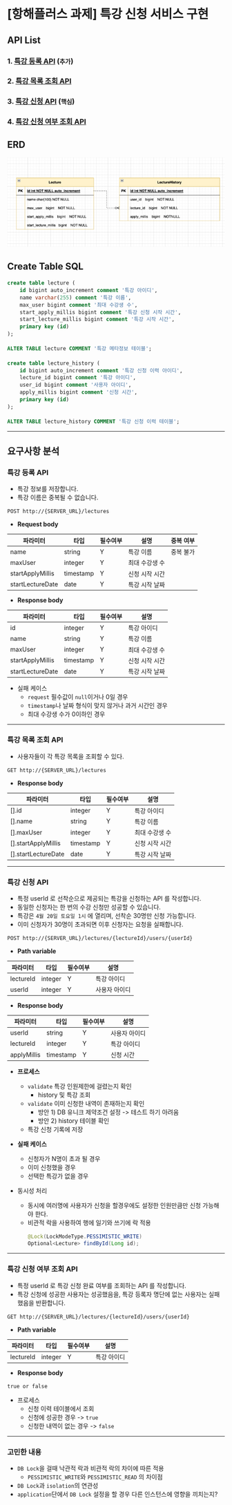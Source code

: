 # [항해플러스 과제] 특강 신청 서비스 구현


## API List
### 1. [특강 등록 API](#특강-등록-api) (`추가`)
### 2. [특강 목록 조회 API](#특강-목록-조회-api)
### 3. [특강 신청 API](#특강-신청-api) (`핵심`)
### 4. [특강 신청 여부 조회 API](#특강-신청-여부-조회-api)


## ERD
![img.png](images/img.png)

## Create Table SQL
```SQL
create table lecture (
    id bigint auto_increment comment '특강 아이디',
    name varchar(255) comment '특강 이름',
    max_user bigint comment '최대 수강생 수',
    start_apply_millis bigint comment '특강 신청 시작 시간',
    start_lecture_millis bigint comment '특강 시작 시간',
    primary key (id)
);

ALTER TABLE lecture COMMENT '특강 메타정보 테이블';

create table lecture_history (
    id bigint auto_increment comment '특강 신청 이력 아이디',
    lecture_id bigint comment '특강 아이디',
    user_id bigint comment '사용자 아이디',
    apply_millis bigint comment '신청 시간',
    primary key (id)
);

ALTER TABLE lecture_history COMMENT '특강 신청 이력 테이블';

```


---

## 요구사항 분석

### 특강 등록 API

- 특강 정보를 저장합니다.
- 특강 이름은 중복될 수 없습니다.

```
POST http://{SERVER_URL}/lectures
```
- **Request body**

| 파라미터             | 타입        | 필수여부 | 설명       | 중복 여부 |
|------------------|-----------|------|----------|-------|
| name             | string    | Y    | 특강 이름    | 중복 불가 |
| maxUser          | integer   | Y    | 최대 수강생 수 |       |
| startApplyMillis | timestamp | Y    | 신청 시작 시간 |       |
| startLectureDate | date      | Y    | 특강 시작 날짜 |       |

- **Response body**

| 파라미터             | 타입        | 필수여부 | 설명       |
|------------------|-----------|------|----------|
| id               | integer   | Y    | 특강 아이디   |
| name             | string    | Y    | 특강 이름    |
| maxUser          | integer   | Y    | 최대 수강생 수 |
| startApplyMillis | timestamp | Y    | 신청 시작 시간 |
| startLectureDate | date      | Y    | 특강 시작 날짜 |


- 실패 케이스
  - `request` 필수값이 `null`이거나 0일 경우
  - `timestamp`나 날짜 형식이 맞지 않거나 과거 시간인 경우
  - 최대 수강생 수가 0이하인 경우

---

### 특강 목록 조회 API

- 사용자들이 각 특강 목록을 조회할 수 있다.

```
GET http://{SERVER_URL}/lectures
```

- **Response body**

| 파라미터                | 타입        | 필수여부 | 설명       |
|---------------------|-----------|------|----------|
| [].id               | integer   | Y    | 특강 아이디   |
| [].name             | string    | Y    | 특강 이름    |
| [].maxUser          | integer   | Y    | 최대 수강생 수 |
| [].startApplyMillis | timestamp | Y    | 신청 시작 시간 |
| [].startLectureDate | date      | Y    | 특강 시작 날짜 |

---

### 특강 신청 API

- 특정 userId 로 선착순으로 제공되는 특강을 신청하는 API 를 작성합니다.
- 동일한 신청자는 한 번의 수강 신청만 성공할 수 있습니다.
- 특강은 `4월 20일 토요일 1시` 에 열리며, 선착순 30명만 신청 가능합니다.
- 이미 신청자가 30명이 초과되면 이후 신청자는 요청을 실패합니다.

```
POST http://{SERVER_URL}/lectures/{lectureId}/users/{userId}
```
- **Path variable**

| 파라미터                 | 타입      | 필수여부 | 설명      |
|----------------------|---------|------|---------|
| lectureId            | integer | Y    | 특강 아이디  |
| userId               | integer | Y    | 사용자 아이디 |

- **Response body**

| 파라미터        | 타입        | 필수여부 | 설명      |
|-------------|-----------|------|---------|
| userId      | string    | Y    | 사용자 아이디 |
| lectureId   | integer   | Y    | 특강 아이디  |
| applyMillis | timestamp | Y    | 신청 시간   |


- **프로세스**
  - `validate` 특강 인원제한에 걸렸는지 확인 
    - history 및 특강 조회
  - `validate` 이미 신청한 내역이 존재하는지 확인
    - 방안 1) DB 유니크 제약조건 설정 -> 테스트 하기 아려움
    - 방안 2) history 테이블 확인
  - 특강 신청 기록에 저장


- **실패 케이스**
  - 신청자가 N명이 초과 될 경우
  - 이미 신청했을 경우
  - 선택한 특강가 없을 경우


- 동시성 처리
  - 동시에 여러명에 사용자가 신청을 할경우에도 설정한 인원만큼만 신청 가능해야 한다.
  - 비관적 락을 사용하여 행에 일기와 쓰기에 락 적용 
    ```java
    @Lock(LockModeType.PESSIMISTIC_WRITE)
    Optional<Lecture> findById(Long id);
    ```

---

### 특강 신청 여부 조회 API

- 특정 userId 로 특강 신청 완료 여부를 조회하는 API 를 작성합니다.
- 특강 신청에 성공한 사용자는 성공했음을, 특강 등록자 명단에 없는 사용자는 실패했음을 반환합니다.

```
GET http://{SERVER_URL}/lectures/{lectureId}/users/{userId}
```
- **Path variable**

| 파라미터                 | 타입      | 필수여부 | 설명      |
|----------------------|---------|------|---------|
| lectureId            | integer | Y    | 특강 아이디  |

- **Response body**
```
true or false
```

- 프로세스
  - 신청 이력 테이블에서 조회
  - 신청에 성공한 경우 -> `true`
  - 신청한 내역이 없는 경우 -> `false`


___

### 고민한 내용
- `DB Lock`을 걸때 낙관적 락과 비관적 락의 차이에 따른 적용
  - `PESSIMISTIC_WRITE`와 `PESSIMISTIC_READ` 의 차이점
- `DB Lock`과 `isolation`의 연관성
- `application`단에서 `DB Lock` 설정을 할 경우 다른 인스턴스에 영향을 끼치는지? 
